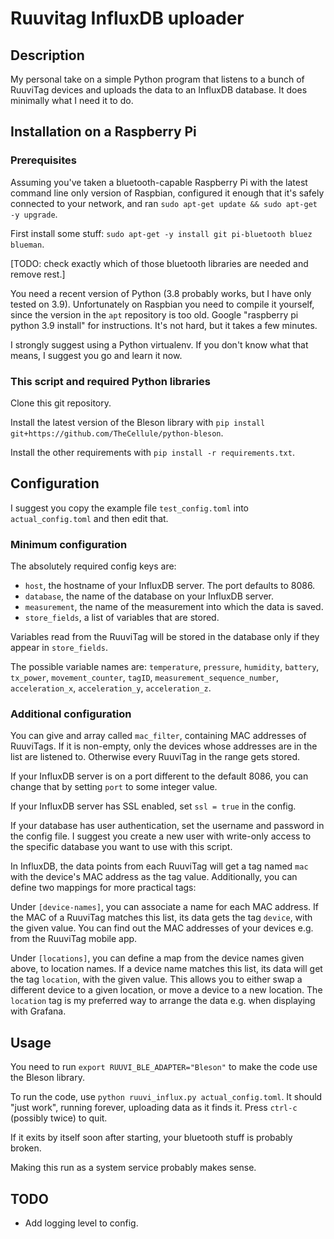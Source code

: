 # Ruuvitag InfluxDB uploader

## Description

My personal take on a simple Python program that listens to a bunch of RuuviTag devices and uploads the data to an
InfluxDB database. It does minimally what I need it to do.

## Installation on a Raspberry Pi

### Prerequisites

Assuming you've taken a bluetooth-capable Raspberry Pi with the latest command line only version of Raspbian, configured
it enough that it's safely connected to your network, and ran `sudo apt-get update && sudo apt-get -y upgrade`.

First install some stuff: `sudo apt-get -y install git pi-bluetooth bluez blueman`.

[TODO: check exactly which of those bluetooth libraries are needed and remove rest.]

You need a recent version of Python (3.8 probably works, but I have only tested on 3.9). Unfortunately on Raspbian
you need to compile it yourself, since the version in the `apt` repository is too old. Google "raspberry pi python 3.9
install" for instructions. It's not hard, but it takes a few minutes.

I strongly suggest using a Python virtualenv. If you don't know what that means, I suggest you go and learn it now.

### This script and required Python libraries

Clone this git repository.

Install the latest version of the Bleson library with `pip install git+https://github.com/TheCellule/python-bleson`.

Install the other requirements with `pip install -r requirements.txt`.

## Configuration

I suggest you copy the example file `test_config.toml` into `actual_config.toml` and then edit that.

### Minimum configuration

The absolutely required config keys are:

- `host`, the hostname of your InfluxDB server. The port defaults to 8086.
- `database`, the name of the database on your InfluxDB server.
- `measurement`, the name of the measurement into which the data is saved.
- `store_fields`, a list of variables that are stored.

Variables read from the RuuviTag will be stored in the database only if they appear in `store_fields`.

The possible variable names are: `temperature`, `pressure`, `humidity`, `battery`, `tx_power`, `movement_counter`,
`tagID`, `measurement_sequence_number`, `acceleration_x`, `acceleration_y`, `acceleration_z`.

### Additional configuration

You can give and array called `mac_filter`, containing MAC addresses of RuuviTags. If it is non-empty, only the devices
whose addresses are in the list are listened to. Otherwise every RuuviTag in the range gets stored.

If your InfluxDB server is on a port different to the default 8086, you can change that by setting `port` to some
integer value.

If your InfluxDB server has SSL enabled, set `ssl = true` in the config.

If your database has user authentication, set the username and password in the config file. I suggest you create a new
user with write-only access to the specific database you want to use with this script.

In InfluxDB, the data points from each RuuviTag will get a tag named `mac` with the device's MAC address as the tag
value. Additionally, you can define two mappings for more practical tags:

Under `[device-names]`, you can associate a name for each MAC address. If the MAC of a RuuviTag matches this list,
its data gets the tag `device`, with the given value. You can find out the MAC addresses of your devices e.g. from the
RuuviTag mobile app.

Under `[locations]`, you can define a map from the device names given above, to location names. If a device name matches
this list, its data will get the tag `location`, with the given value. This allows you to either swap a different device
to a given location, or move a device to a new location. The `location` tag is my preferred way to arrange the data e.g.
when displaying with Grafana.

## Usage

You need to run `export RUUVI_BLE_ADAPTER="Bleson"` to make the code use the Bleson library.

To run the code, use `python ruuvi_influx.py actual_config.toml`. It should "just work", running forever, uploading data
as it finds it. Press `ctrl-c` (possibly twice) to quit.

If it exits by itself soon after starting, your bluetooth stuff is probably broken.

Making this run as a system service probably makes sense.

## TODO

- Add logging level to config.
